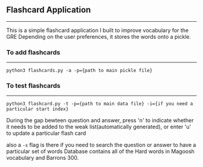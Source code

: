 ## Flashcard Application

---

This is a simple flashcard application I built to improve vocabulary for the GRE
Depending on the user preferences, it stores the words onto a pickle.

### To add flashcards
---
```
python3 flashcards.py -a -p={path to main pickle file} 
```


### To test flashcards
---

```
python3 flashcard.py -t -p={path to main data file} -i={if you need a particular start index}
```

During the gap bewteen question and answer, press 'n' to indicate whether it needs to be added to the weak list(automatically generated), or enter 'u' to update a particular flash card

also a `-s` flag is there if you need to search the question or answer to have a particular set of words
Database contains all of the Hard words in Magoosh vocabulary and Barrons 300.